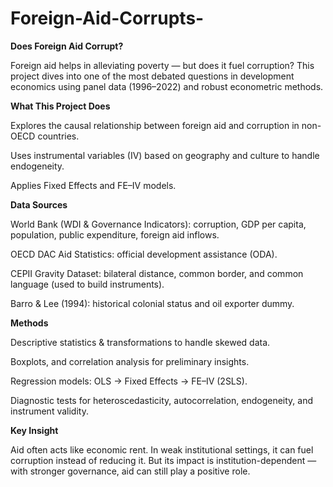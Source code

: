 # Foreign-Aid-Corrupts-

**Does Foreign Aid Corrupt?**

Foreign aid helps in alleviating poverty — but does it fuel corruption? This project dives into one of the most debated questions in development economics using panel data (1996–2022) and robust econometric methods.

**What This Project Does**

Explores the causal relationship between foreign aid and corruption in non-OECD countries.

Uses instrumental variables (IV) based on geography and culture to handle endogeneity.

Applies Fixed Effects and FE–IV models.

**Data Sources**

World Bank (WDI & Governance Indicators): corruption, GDP per capita, population, public expenditure, foreign aid inflows.

OECD DAC Aid Statistics: official development assistance (ODA).

CEPII Gravity Dataset: bilateral distance, common border, and common language (used to build instruments).

Barro & Lee (1994): historical colonial status and oil exporter dummy.

**Methods**

Descriptive statistics & transformations to handle skewed data.

Boxplots, and correlation analysis for preliminary insights.

Regression models: OLS → Fixed Effects → FE–IV (2SLS).

Diagnostic tests for heteroscedasticity, autocorrelation, endogeneity, and instrument validity.

**Key Insight**

Aid often acts like economic rent. In weak institutional settings, it can fuel corruption instead of reducing it. But its impact is institution-dependent — with stronger governance, aid can still play a positive role.
